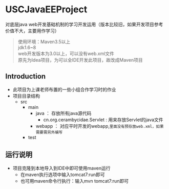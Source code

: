 # USCJavaEEProject
对底层java web开发基础机制的学习开发运用（版本比较旧，如果开发项目参考价值不大，主要用作学习）
> 使用环境：Maven3.5以上  
> jdk1.6~8  
> web开发版本为3.0以上，可以没有web.xml文件  
> 原先为Idea项目，为可以全IDE开发此项目，故改成Maven项目  
## Introduction
- 此项目为上课老师布置的一些小组合作学习时的作业
- 项目目录结构
  - src
    - main
      - java ： 存放所有java源代码
        - cn.org.cerambycidae.Servlet : 用来存放Servlet的java文件
      - webapp ： 对应平时开发的webapp,`里面没有预存放web.xml，如果需要需另外编写`
    - test
## 运行说明
- 项目克隆到本地导入到IDE中即可使用maven运行
  - 在maven执行选项中输入tomcat7:run即可
  - 也可用maven命令行执行：输入mvn tomcat7:run即可
